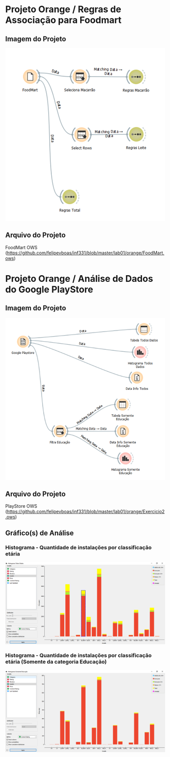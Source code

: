 # Projeto Orange / Regras de Associação para Foodmart
## Imagem do Projeto
![FoodmartImage](https://github.com/felipevboas/inf331/blob/master/lab01/images/FoodMart.PNG?raw=true)
## Arquivo do Projeto
FoodMart OWS (https://github.com/felipevboas/inf331/blob/master/lab01/orange/FoodMart.ows)

# Projeto Orange / Análise de Dados do Google PlayStore
## Imagem do Projeto
![PlayStoreImage](https://github.com/felipevboas/inf331/blob/master/lab01/images/Exercicio2.PNG?raw=true)
## Arquivo do Projeto
PlayStore OWS (https://github.com/felipevboas/inf331/blob/master/lab01/orange/Exercicio2.ows)
## Gráfico(s) de Análise
### Histograma - Quantidade de instalações por classificação etária
![PlayStoreHistoograma1](https://github.com/felipevboas/inf331/blob/master/lab01/images/Grafico1.PNG?raw=true)
### Histograma - Quantidade de instalações por classificação etária (Somente da categoria Educação)
![PlayStoreHistoograma2](https://github.com/felipevboas/inf331/blob/master/lab01/images/Grafico2.PNG?raw=true)